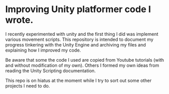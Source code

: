 # Improving Unity platformer code I wrote.
I recently experimented with unity and the first thing I did was implement various movement scripts. 
This repository is intended to document my progress tinkering with the Unity Engine and archiving my files and explaining how I improved my code.

Be aware that some the code I used are copied from Youtube tutorials (with and without modification of my own). 
Others I formed my own ideas from reading the Unity Scripting documentation.

This repo is on hiatus at the moment while I try to sort out some other projects I need to do.
